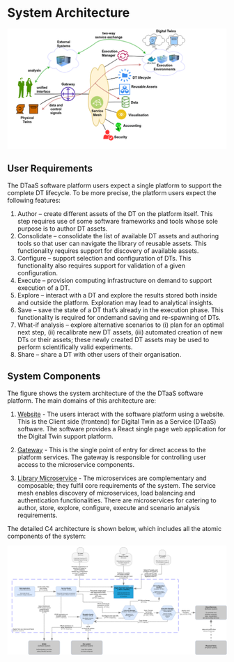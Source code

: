 # System  Architecture
![Alt text](architecture.png)
##  User Requirements

The DTaaS software platform users expect a single platform
to support the complete DT lifecycle. To be more precise, the platform users expect the following features:

1. Author – create different assets of the DT on the
platform itself. This step requires use of some software
frameworks and tools whose sole purpose is to author
DT assets.
1. Consolidate – consolidate the list of available DT assets
and authoring tools so that user can navigate the library
of reusable assets. This functionality requires support
for discovery of available assets.
3. Configure – support selection and configuration of
DTs. This functionality also requires support for validation of a given configuration.
4. Execute – provision computing infrastructure on demand to support execution of a DT.
5. Explore – interact with a DT and explore the results
stored both inside and outside the platform. Exploration
may lead to analytical insights.
6. Save – save the state of a DT that’s already in the
execution phase. This functionality is required for ondemand saving and re-spawning of DTs.
7. What-if analysis – explore alternative scenarios to (i)
plan for an optimal next step, (ii) recalibrate new DT
assets, (iii) automated creation of new DTs or their
assets; these newly created DT assets may be used to
perform scientifically valid experiments.
8. Share – share a DT with other users of their organisation.

##  System Components

The figure shows the system architecture of the the DTaaS software platform. The main domains of this architecture are:

1. [Website](https://github.com/INTO-CPS-Association/DTaaS/tree/feature/distributed-demo/client#readme) - The users interact with the software platform using a website. This is the Client side (frontend) for Digital Twin as a Service (DTaaS) software. The software provides a React single page web application for the Digital Twin support platform.

2. [Gateway](https://github.com/astitva1905/DTaaS/tree/feature/distributed-demo/servers/config/gateway#the-gateway-server) - This is the single point of entry for direct access to the platform services. The gateway is responsible for controlling user access to the microservice components.

3. [Library Microservice](https://github.com/astitva1905/DTaaS/tree/feature/distributed-demo/servers/lib#readme) - The microservices are complementary and composable; they fulfil core requirements of the system. The service mesh enables discovery of microservices, load balancing and authentication functionalities. There are microservices for catering to author, store, explore, configure, execute and scenario analysis requirements.

The detailed C4 architecture is shown below, which includes all the atomic components of the system:

![Detailed C4 architecture](c4.png)



